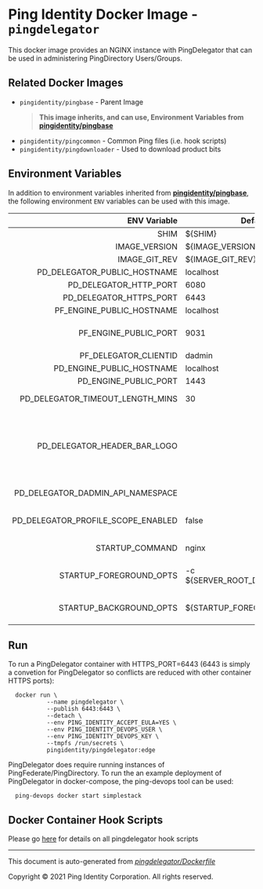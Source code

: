 
# Ping Identity Docker Image - `pingdelegator`

This docker image provides an NGINX instance with PingDelegator
that can be used in administering PingDirectory Users/Groups.

## Related Docker Images
- `pingidentity/pingbase` - Parent Image
	>**This image inherits, and can use, Environment Variables from [pingidentity/pingbase](https://devops.pingidentity.com/docker-images/pingbase/)**
- `pingidentity/pingcommon` - Common Ping files (i.e. hook scripts)
- `pingidentity/pingdownloader` - Used to download product bits

## Environment Variables
In addition to environment variables inherited from **[pingidentity/pingbase](https://devops.pingidentity.com/docker-images/pingbase/)**,
the following environment `ENV` variables can be used with
this image.

| ENV Variable  | Default     | Description
| ------------: | ----------- | ---------------------------------
| SHIM  | ${SHIM}  |  |
| IMAGE_VERSION  | ${IMAGE_VERSION}  |  |
| IMAGE_GIT_REV  | ${IMAGE_GIT_REV}  |  |
| PD_DELEGATOR_PUBLIC_HOSTNAME  | localhost  |  |
| PD_DELEGATOR_HTTP_PORT  | 6080  |  |
| PD_DELEGATOR_HTTPS_PORT  | 6443  |  |
| PF_ENGINE_PUBLIC_HOSTNAME  | localhost  | The hostname for the public Ping Federate instance used for SSO.  |
| PF_ENGINE_PUBLIC_PORT  | 9031  | The port for the public Ping Federate instance used for SSO. NOTE: If using port 443 along with a base URL with no specified port, set to an empty string.  |
| PF_DELEGATOR_CLIENTID  | dadmin  | The client id that was set up with Ping Federate for Ping Delegator.  |
| PD_ENGINE_PUBLIC_HOSTNAME  | localhost  | The hostname for the DS instance the app will be interfacing with.  |
| PD_ENGINE_PUBLIC_PORT  | 1443  | The HTTPS port for the DS instance the app will be interfacing with.  |
| PD_DELEGATOR_TIMEOUT_LENGTH_MINS  | 30  | The length of time (in minutes) until the session will require a new login attempt  |
| PD_DELEGATOR_HEADER_BAR_LOGO  |   | The filename used as the logo in the header bar, relative to this application's build directory. Note about logos: The size of the image will be scaled down to fit 22px of height and a max-width of 150px. For best results, it is advised to make the image close to this height and width ratio as well as to crop out any blank spacing around the logo to maximize its presentation. e.g. '${SERVER_ROOT_DIR}/html/delegator/images/my_company_logo.png'  |
| PD_DELEGATOR_DADMIN_API_NAMESPACE  |   | The namespace for the Delegated Admin API on the DS instance. In most cases, this does not need to be set here. e.g. 'dadmin/v2'  |
| PD_DELEGATOR_PROFILE_SCOPE_ENABLED  | false  | Set to true if the "profile" scope is supported for the Delegated Admin OIDC client on PingFederate and you wish to use it to show the current user's name in the navigation.  |
| STARTUP_COMMAND  | nginx  | The command that the entrypoint will execute in the foreground to instantiate the container  |
| STARTUP_FOREGROUND_OPTS  | -c ${SERVER_ROOT_DIR}/etc/nginx.conf  | The command-line options to provide to the the startup command when the container starts with the server in the foreground. This is the normal start flow for the container  |
| STARTUP_BACKGROUND_OPTS  | ${STARTUP_FOREGROUND_OPTS}  | The command-line options to provide to the the startup command when the container starts with the server in the background. This is the debug start flow for the container  |
## Run
To run a PingDelegator container with HTTPS_PORT=6443 (6443 is simply a convetion for
PingDelegator so conflicts are reduced with other container HTTPS ports):

```shell
  docker run \
           --name pingdelegator \
           --publish 6443:6443 \
           --detach \
           --env PING_IDENTITY_ACCEPT_EULA=YES \
           --env PING_IDENTITY_DEVOPS_USER \
           --env PING_IDENTITY_DEVOPS_KEY \
           --tmpfs /run/secrets \
           pingidentity/pingdelegator:edge
```

PingDelegator does require running instances of PingFederate/PingDirectory.  To
run the an example deployment of PingDelegator in docker-compose, the ping-devops
tool can be used:

```shell
  ping-devops docker start simplestack
```

## Docker Container Hook Scripts
Please go [here](https://github.com/pingidentity/pingidentity-devops-getting-started/tree/master/docs/docker-images/pingdelegator/hooks/README.md) for details on all pingdelegator hook scripts

---
This document is auto-generated from _[pingdelegator/Dockerfile](https://github.com/pingidentity/pingidentity-docker-builds/blob/master/pingdelegator/Dockerfile)_

Copyright © 2021 Ping Identity Corporation. All rights reserved.

